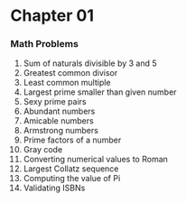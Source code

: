 Chapter 01
===============

### Math Problems  

01. Sum of naturals divisible by 3 and 5  
02. Greatest common divisor   
03. Least common multiple  
04. Largest prime smaller than given number   
05. Sexy prime pairs   
06. Abundant numbers   
07. Amicable numbers   
08. Armstrong numbers   
09. Prime factors of a number   
10. Gray code   
 11. Converting numerical values to Roman   
12. Largest Collatz sequence   
13. Computing the value of Pi   
14. Validating ISBNs  

